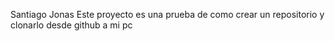 Santiago Jonas 
Este proyecto es una prueba de como crear un repositorio y clonarlo desde github a mi pc
